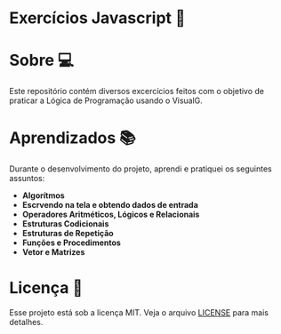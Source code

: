 # Exercícios Javascript :file_folder:

# Sobre :computer:

Este repositório contém diversos excercícios  feitos com o objetivo de praticar a Lógica de Programação usando o VisualG.

# Aprendizados :books:
Durante o desenvolvimento do projeto, aprendi e pratiquei os seguintes assuntos:

* **Algorítmos** 
* **Escrvendo na tela e obtendo dados de entrada**
* **Operadores Aritméticos, Lógicos e Relacionais**
* **Estruturas Codicionais**
* **Estruturas de Repetição**
* **Funções e Procedimentos**
* **Vetor e Matrizes**

#  Licença :bookmark_tabs:

Esse projeto está sob a licença MIT. Veja o arquivo  [LICENSE](https://github.com/beatrizdossantos/Algoritmos_VisualG/blob/master/LICENSE) para mais detalhes.

